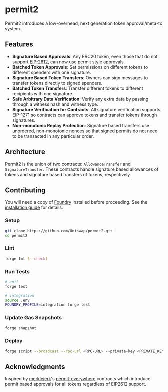# permit2

Permit2 introduces a low-overhead, next generation token approval/meta-tx system.

## Features

- **Signature Based Approvals**: Any ERC20 token, even those that do not support [EIP-2612](https://eips.ethereum.org/EIPS/eip-2612), can now use permit style approvals.
- **Batched Token Approvals**: Set permissions on different tokens to different spenders with one signature.
- **Signature Based Token Transfers**: Owners can sign messages to transfer tokens directly to signed spenders.
- **Batched Token Transfers**: Transfer different tokens to different recipients with one signature.
- **Safe Arbitrary Data Verification**: Verify any extra data by passing through a witness hash and witness type.
- **Signature Verification for Contracts**: All signature verification supports [EIP-1271](https://eips.ethereum.org/EIPS/eip-1271) so contracts can approve tokens and transfer tokens through signatures.
- **Non-monotonic Replay Protection**: Signature based transfers use unordered, non-monotonic nonces so that signed permits do not need to be transacted in any particular order.

## Architecture

Permit2 is the union of two contracts: `AllowanceTransfer` and `SignatureTransfer`. These contracts handle signature based allowances of tokens and signature based transfers of tokens, respectively.

## Contributing

You will need a copy of [Foundry](https://github.com/foundry-rs/foundry) installed before proceeding. See the [installation guide](https://github.com/foundry-rs/foundry#installation) for details.

### Setup

```sh
git clone https://github.com/Uniswap/permit2.git
cd permit2
```

### Lint

```sh
forge fmt [--check]
```

### Run Tests

```sh
# unit
forge test

# integration
source .env
FOUNDRY_PROFILE=integration forge test
```

### Update Gas Snapshots

```sh
forge snapshot
```

### Deploy
```sh
forge script --broadcast --rpc-url <RPC-URL> --private-key <PRIVATE_KEY> script/DeployPermit2.s.sol:DeployPermit2
```

## Acknowledgments

Inspired by [merklejerk](https://github.com/merklejerk)'s [permit-everywhere](https://github.com/merklejerk/permit-everywhere) contracts which introduce permit based approvals for all tokens regardless of EIP2612 support.

